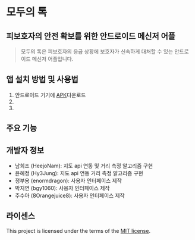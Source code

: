 # 모두의 톡 
## 피보호자의 안전 확보를 위한 안드로이드 메신저 어플
> 모두의 톡은 피보호자의 응급 상황에 보호자가 신속하게 대처할 수 있는 안드로이드 메신저 어플입니다.
## 앱 설치 방법 및 사용법
1. 안드로이드 기기에 [APK](https://github.com/HeejoNam/OpenSW/blob/master/app-debug.apk)다운로드
2. 
3. 

## 주요 기능

## 개발자 정보
- 남희조 (HeejoNam): 지도 api 연동 및 거리 측정 알고리즘 구현 
- 윤혜정 (Hy3Jung): 지도 api 연동 거리 측정 알고리즘 구현
- 정부용 (enormdragon): 사용자 인터페이스 제작
- 박지연 (bgy1060): 사용자 인터페이스 제작
- 주수아 (8Orangejuice8): 사용자 인터페이스 제작

## 라이센스
This project is licensed under the terms of the [MIT license](https://github.com/HeejoNam/OpenSW/blob/master/LICENSE).
